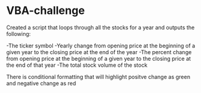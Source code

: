 # VBA-challenge

Created a script that loops through all the stocks for a year and outputs the following:
 
 -The ticker symbol
 -Yearly change from opening price at the beginning of a given year to the closing price at the end of the year
 -The percent change from opening price at the beginning of a given year to the closing price at the end of that year
 -The total stock volume of the stock 
 
 There is conditional formatting that will highlight positve change as green and negative change as red
 
 
